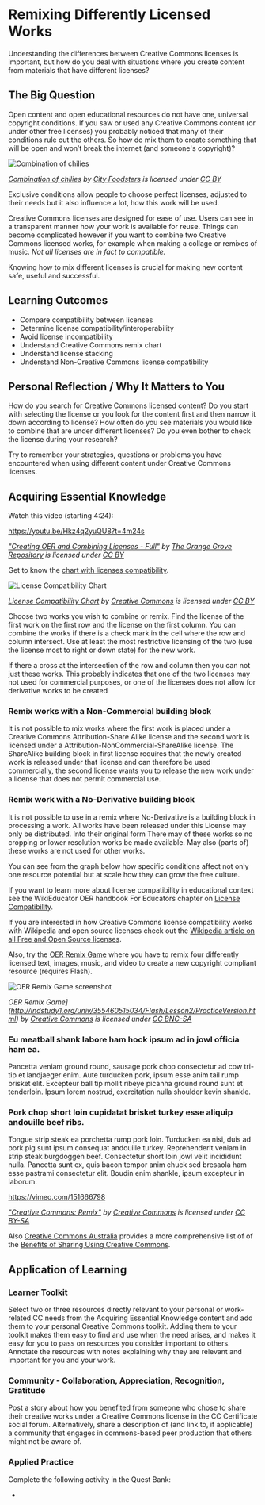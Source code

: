 # Remixing Differently Licensed Works

Understanding the differences between Creative Commons licenses is important, but how do you deal with situations where you create content from materials that have different licenses?

## The Big Question

Open content and open educational resources do not have one, universal copyright conditions. If you saw or used any Creative Commons content (or under other free licenses) you probably noticed that many of their conditions rule out the others. So how do mix them to create something that will be open and won’t break the internet (and someone's copyright)?

![Combination of chilies](https://github.com/creativecommons/cc-cert-core/blob/master/images/licenses/chilies.jpg "Combination of chilies")

*[Combination of chilies](https://flickr.com/photos/cityfoodsters/16344463891 "Combination of chilies") by [City Foodsters](https://flickr.com/people/cityfoodsters) is licensed under [CC BY](https://creativecommons.org/licenses/by/2.0/)*

Exclusive conditions allow people to choose perfect licenses, adjusted to their needs but it also influence a lot, how this work will be used.

Creative Commons licenses are designed for ease of use. Users can see in a transparent manner how your work is available for reuse. Things can become complicated however if you want to combine two Creative Commons licensed works, for example when making a collage or remixes of music. *Not all licenses are in fact to compatible.* 

Knowing how to mix different licenses is crucial for making new content safe, useful and successful. 

## Learning Outcomes

* Compare compatibility between licenses
* Determine license compatibility/interoperability
* Avoid license incompatibility
* Understand Creative Commons remix chart
* Understand license stacking
* Understand Non-Creative Commons license compatibility


## Personal Reflection / Why It Matters to You  
  
How do you search for Creative Commons licensed content? Do you start with selecting the license or you look for the content first and then narrow it down according to license? How often do you see materials you would like to combine that are under different licenses? Do you even bother to check the license during your research?

Try to remember your strategies, questions or problems you have encountered when using different content under Creative Commons licenses.


## Acquiring Essential Knowledge 

Watch this video (starting 4:24):
 
https://youtu.be/Hkz4q2yuQU8?t=4m24s 

*["Creating OER and Combining Licenses - Full"](https://youtu.be/Hkz4q2yuQU8) by [The Orange Grove Repository](https://www.youtube.com/channel/UCA3MOOzRYoFFW2HbOqODxTQ) is licensed under [CC BY](https://creativecommons.org/licenses/by/3.0/legalcode)*

Get to know the [chart with licenses compatibility](https://wiki.creativecommons.org/wiki/Wiki/cc_license_compatibility).

![License Compatibility Chart](https://github.com/creativecommons/cc-cert-core/blob/master/images/licenses/license-compatibility-chart.jpg "License Compatibility Chart")

*[License Compatibility Chart](https://wiki.creativecommons.org/wiki/Wiki/cc_license_compatibility) by [Creative Commons](https://creativecommons.org/) is licensed under [CC BY](https://creativecommons.org/licenses/by/4.0/)*

Choose two works you wish to combine or remix. Find the license of the first work on the first row and the license on the first column. You can combine the works if there is a check mark in the cell where the row and column intersect. Use at least the most restrictive licensing of the two (use the license most to right or down state) for the new work. 

If there a cross at the intersection of the row and column then you can not just these works. This probably indicates that one of the two licenses may not used for commercial purposes, or one of the licenses does not allow for derivative works to be created

### Remix works with a Non-Commercial building block

It is not possible to mix works where the first work is placed under a Creative Commons Attribution-Share Alike license and the second work is licensed under a Attribution-NonCommercial-ShareAlike license. The ShareAlike building block in first license requires that the newly created work is released under that license and can therefore be used commercially, the second license wants you to release the new work under a license that does not permit commercial use.

### Remix work with a No-Derivative building block
It is not possible to use in a remix where No-Derivative is a building block in processing a work. All works have been released under this License may only be distributed. Into their original form There may of these works so no cropping or lower resolution works be made available. May also (parts of) these works are not used for other works.

You can see from the graph below how specific conditions affect not only one resource potential but at scale how they can grow the free culture. 

If you want to learn more about license compatibility in educational context see the WikiEducator OER handbook For Educators chapter on [License Compatibility](http://wikieducator.org/OER_Handbook/educator_version_one/License/License_compatibility).

If you are interested in how Creative Commons license compatibility works with Wikipedia and open source licenses check out the [Wikipedia article on all Free and Open Source licenses](https://en.wikipedia.org/wiki/Comparison_of_free_and_open-source_software_licenses). 
   
Also, try the [OER Remix Game](http://indstudy1.org/univ/355460515034/Flash/Lesson2/PracticeVersion.html) where you have to remix four differently licensed  text, images, music, and video to create a new copyright compliant resource (requires Flash).

![OER Remix Game screenshot](https://github.com/creativecommons/cc-cert-core/blob/master/images/licenses/oer-remix-game.jpg "OER Remix Game screenshot")

*OER Remix Game](http://indstudy1.org/univ/355460515034/Flash/Lesson2/PracticeVersion.html) by [Creative Commons](https://creativecommons.org/) is licensed under [CC BNC-SA](http://creativecommons.org/licenses/by-nc-sa/3.0/us/)*



### Eu meatball shank labore ham hock ipsum ad in jowl officia ham ea. 

Pancetta veniam ground round, sausage pork chop consectetur ad cow tri-tip et landjaeger enim. Aute turducken pork, ipsum esse anim tail rump brisket elit. Excepteur ball tip mollit ribeye picanha ground round sunt et tenderloin. Ipsum lorem nostrud, exercitation nulla shoulder kevin shankle.



### Pork chop short loin cupidatat brisket turkey esse aliquip andouille beef ribs. 

Tongue strip steak ea porchetta rump pork loin. Turducken ea nisi, duis ad pork pig sunt ipsum consequat andouille turkey. Reprehenderit veniam in strip steak burgdoggen beef. Consectetur short loin jowl velit incididunt nulla. Pancetta sunt ex, quis bacon tempor anim chuck sed bresaola ham esse pastrami consectetur elit. Boudin enim shankle, ipsum excepteur in laborum.

https://vimeo.com/151666798

*["Creative Commons: Remix"](https://vimeo.com/151666798) by [Creative Commons](https://vimeo.com/creativecommonsvideos) is licensed under [CC BY-SA](https://creativecommons.org/licenses/by-sa/3.0)*

Also [Creative Commons Australia](http://creativecommons.org.au) provides a more comprehensive list of of the [Benefits of Sharing Using Creative Commons](http://creativecommons.org.au/content/Benefits_of_CC_08.pdf).


## Application of Learning

### Learner Toolkit
Select two or three resources directly relevant to your personal or work-related CC needs from the Acquiring Essential Knowledge content and add them to your personal Creative Commons toolkit. Adding them to your toolkit makes them easy to find and use when the need arises, and makes it easy for you to pass on resources you consider important to others. Annotate the resources with notes explaining why they are relevant and important for you and your work.

### Community - Collaboration, Appreciation, Recognition, Gratitude
Post a story about how you benefited from someone who chose to share their creative works under a Creative Commons license in the CC Certificate social forum. Alternatively, share a description of (and link to, if applicable) a community that engages in commons-based peer production that others might not be aware of.

### Applied Practice

Complete the following activity in the Quest Bank:

* 
